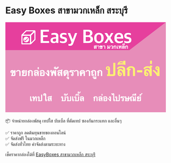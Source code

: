 # Easy Boxes สาขามวกเหล็ก สระบุรี

![](banner-easyboxes.png "Easyboxes-muaklek")

📦 จำหน่ายกล่องพัสดุ เทปใส บับเบิ้ล ที่ตัดเทป ซองกันกระแทก และอื่นๆ 

✅ ราคาถูก ลดต้นทุนขายของออนไลน์\
✅ จัดส่งฟรี ในมวกเหล็ก\
✅ จัดส่งทั่วไทย ค่าจัดส่งตามระยะทาง

เช็คราคากล่องได้ที่ [EasyBoxes สาขามวกเหล็ก สระบุรี](https://www.facebook.com/EasyboxesMuaklek)
